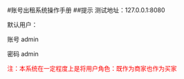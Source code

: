 #账号出租系统操作手册
##提示
测试地址：127.0.0.1:8080

默认用户： 

账号 admin

密码 admin

<font color=FF0000>注：本系统在一定程度上是将用户角色：既作为商家也作为买家</font>
